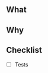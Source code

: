 ## What

<!--
  Describe what changes are being made, e.g. which feature/bug is being
  developed/fixed in this PR? How did you verify the changes in this PR?
-->

## Why

<!-- Describe why are these changes necessary? -->

## Checklist

<!-- Remove this section if not applicable to your changes -->

- [ ] Tests


